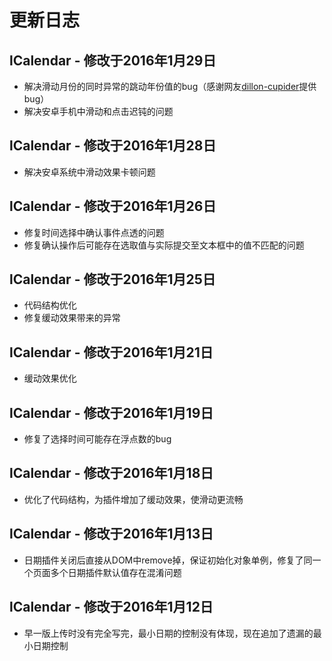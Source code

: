# 更新日志

## lCalendar - 修改于2016年1月29日
* 解决滑动月份的同时异常的跳动年份值的bug（感谢网友[dillon-cupider](https://github.com/dillon-cupider)提供bug）
* 解决安卓手机中滑动和点击迟钝的问题

## lCalendar - 修改于2016年1月28日
* 解决安卓系统中滑动效果卡顿问题

## lCalendar - 修改于2016年1月26日
* 修复时间选择中确认事件点透的问题
* 修复确认操作后可能存在选取值与实际提交至文本框中的值不匹配的问题

## lCalendar - 修改于2016年1月25日
* 代码结构优化
* 修复缓动效果带来的异常
 
## lCalendar - 修改于2016年1月21日
* 缓动效果优化

## lCalendar - 修改于2016年1月19日
* 修复了选择时间可能存在浮点数的bug
 
## lCalendar - 修改于2016年1月18日
* 优化了代码结构，为插件增加了缓动效果，使滑动更流畅

## lCalendar - 修改于2016年1月13日
* 日期插件关闭后直接从DOM中remove掉，保证初始化对象单例，修复了同一个页面多个日期插件默认值存在混淆问题

## lCalendar - 修改于2016年1月12日
* 早一版上传时没有完全写完，最小日期的控制没有体现，现在追加了遗漏的最小日期控制
